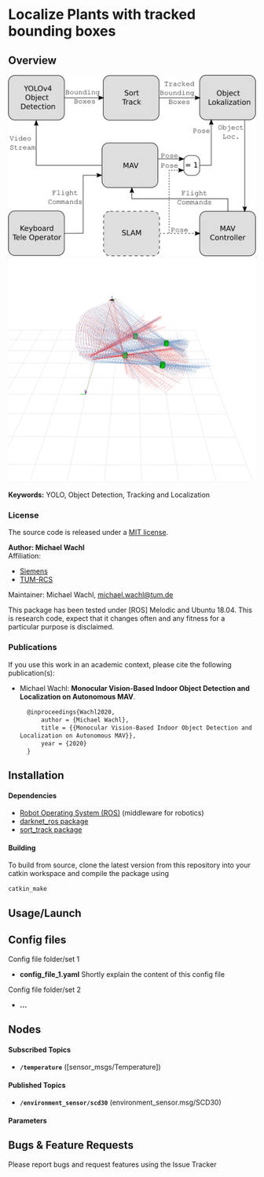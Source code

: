 # Localize Plants with tracked bounding boxes

## Overview
![architecture](../doc/localization_arch.png)
![localize](../doc/localization.png)




**Keywords:** YOLO, Object Detection, Tracking and Localization

### License

The source code is released under a [MIT license](../LICENSE).

**Author: Michael Wachl**  
Affiliation: 
* [Siemens](https://new.siemens.com/global/en.html)<br />
* [TUM-RCS](https://www.ei.tum.de/rcs/startseite/)<br />

Maintainer: Michael Wachl, michael.wachl@tum.de

This package has been tested under [ROS] Melodic and Ubuntu 18.04. This is research code, expect that it changes often and any fitness for a particular purpose is disclaimed.


### Publications

If you use this work in an academic context, please cite the following publication(s):

* Michael Wachl: **Monocular Vision-Based Indoor Object Detection and Localization on Autonomous MAV**. 

        @inproceedings{Wachl2020,
            author = {Michael Wachl},
            title = {{Monocular Vision-Based Indoor Object Detection and Localization on Autonomous MAV}},
            year = {2020}
        }


## Installation

#### Dependencies

- [Robot Operating System (ROS)](http://wiki.ros.org) (middleware for robotics)
- [darknet_ros package](/../darknet_ros)
- [sort_track package](/../sort_track)

#### Building

To build from source, clone the latest version from this repository into your catkin workspace and compile the package using

	catkin_make


## Usage/Launch



## Config files

Config file folder/set 1

* **config_file_1.yaml** Shortly explain the content of this config file

Config file folder/set 2

* **...**


## Nodes



#### Subscribed Topics

* **`/temperature`** ([sensor_msgs/Temperature])


#### Published Topics

* **`/environment_sensor/scd30`** (environment_sensor.msg/SCD30)


#### Parameters


## Bugs & Feature Requests

Please report bugs and request features using the Issue Tracker
